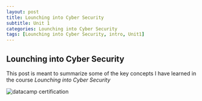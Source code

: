 ```yaml
---
layout: post
title: Lounching into Cyber Security
subtitle: Unit 1
categories: Lounching into Cyber Security
tags: [Lounching into Cyber Security, intro, Unit1]
---
```


## Lounching into Cyber Security

This post is meant to summarize some of the key concepts I have learned in the course *Lounching into Cyber Security*


![datacamp certification](/assets/images/banners/datacamp_certificate_dummy.jpg)
